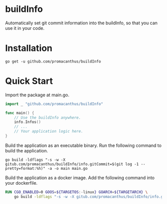 # buildInfo

Automatically set git commit information into the buildInfo, so that you can use it in your code.

# Installation

`go get -u github.com/promacanthus/buildInfo`

# Quick Start

Import the package at main.go.

```go
import _ "github.com/promacanthus/buildInfo"

func main() {
    // Use the buildInfo anywhere.
    info.Infos()
    // ...
    // Your application logic here.
}
```
Build the application as an executable binary. Run the following command to build the application.

```shell
go build -ldflags "-s -w -X gitub.com/promacanthus/buildInfo/info.gitCommit=$(git log -1 --pretty=format:%h)" -a -o main main.go
```

Build the application as a docker image. Add the following command into your dockerfile.

```Dockerfile
RUN CGO_ENABLED=0 GOOS=${TARGETOS:-linux} GOARCH=${TARGETARCH} \
    go build -ldflags "-s -w -X gitub.com/promacanthus/buildInfo/info.gitCommit=$(git log -1 --pretty=format:%h)" -a -o main main.go
```